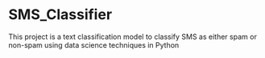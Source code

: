 # SMS_Classifier
This project is a text classification model to classify SMS as either spam or non-spam using data science techniques in Python

